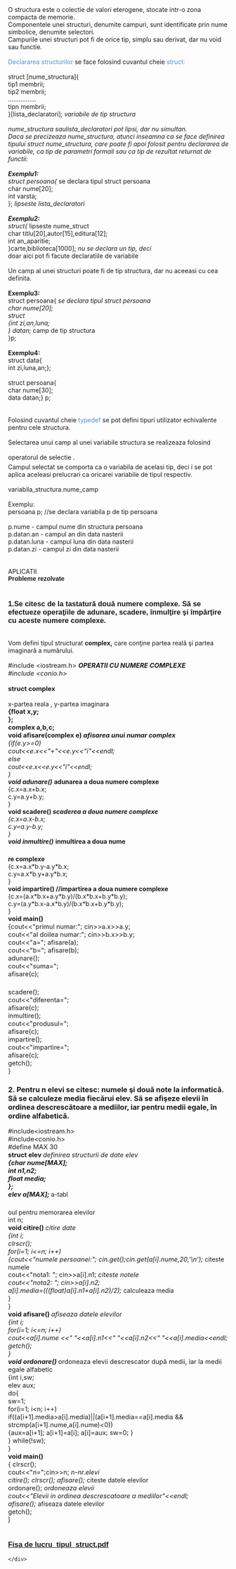<html>
  <head>
    <title>DomnulTudor - TIPUL STRUCT</title>
    <link rel="stylesheet" href="static/style.css" type="text/css" />
    <meta http-equiv="Content-Type" content="text/html;charset=utf-8" />
  </head>
  <body>
    <div class="wiki" id="content_view" style="display: block;">
O structura este o colectie de valori eterogene, stocate intr-o zona compacta de memorie.<br />
Componentele unei structuri, denumite campuri, sunt identificate prin nume simbolice, denumite selectori.<br />
Campurile unei structuri pot fi de orice tip, simplu sau derivat, dar nu void sau functie.<br />
<br />
<span style="color: #548dd4;">Declararea structurilor</span> se face folosind cuvantul cheie <span style="color: #548dd4;">struct:</span><br />
<br />
struct [nume_structura]{<br />
tip1 membrii;<br />
tip2 membrii;<br />
................<br />
tipn membrii;<br />
}[lista_declaratori]; <em>variabile de tip structura</em><br />
<br />
<em>nume_structura saulista_declaratori pot lipsi, dar nu simultan.</em><br />
<em>Daca se precizeaza nume_structura, atunci inseamna ca se face definirea tipului struct nume_structura, care poate fi apoi folosit pentru declararea de variabile, ca tip de parametri formali sau ca tip de rezultat returnat de functii:</em><br />
<br />
<em><strong>Exemplu1:</strong></em><br />
<em>struct persoana{</em> se declara tipul struct persoana<br />
char nume[20];<br />
int varsta;<br />
}; <em>lipseste lista_declaratori</em><br />
<br />
<em><strong>Exemplu2:</strong></em><br />
<em>struct{</em> lipseste nume_struct<br />
char titlu[20],autor[15],editura[12];<br />
int an_aparitie;<br />
}carte,biblioteca[1000]; <em>nu se declara un tip, deci</em><br />
doar aici pot fi facute declaratiile de variabile<br />
<br />
Un camp al unei structuri poate fi de tip structura, dar nu aceeasi cu cea definita.<br />
<br />
<strong>Exemplu3:</strong><br />
struct persoana{ <em>se declara tipul struct persoana</em><br />
<em>char nume[20];</em><br />
<em>struct</em><br />
<em>{</em><em>int zi,an,luna;</em><br />
<em>} datan;</em> camp de tip structura<br />
}p;<br />
<br />
<strong>Exemplu4:</strong><br />
struct data{<br />
int zi,luna,an;};<br />
<br />
struct persoana{<br />
char nume[30];<br />
data datan;} p;<br />
<br />
<br />
Folosind cuvantul cheie <span style="color: #548dd4;">typedef </span>se pot defini tipuri utilizator echivalente pentru cele structura.<br />
<br />
Selectarea unui camp al unei variabile structura se realizeaza folosind operatorul de selectie .<span style="color: #fff2cc; font-size: 32px;">. </span><br />
Campul selectat se comporta ca o variabila de acelasi tip, deci i se pot aplica aceleasi prelucrari ca oricarei variabile de tipul respectiv.<br />
<br />
variabila_structura.nume_camp<br />
<br />
Exemplu:<br />
persoana p; //se declara variabila p de tip persoana<br />
<br />
p.nume - campul nume din structura persoana<br />
p.datan.an - campul an din data nasterii<br />
p.datan.luna - campul luna din data nasterii<br />
p.datan.zi - campul zi din data nasterii<br />
<br />
<br />
APLICATII<br />
<strong><span style="font-family: 'Arial','sans-serif';">Probleme rezolvate</span></strong><br />
<br />
<h3 id="toc0"><a name="x--1.Se citesc de la tastatură două numere complexe. Să se efectueze operaţiile de adunare, scadere, înmulţire şi împărţire cu aceste numere complexe."></a><span style="font-family: 'Arial','sans-serif';">1.Se citesc de la tastatură două numere complexe. Să se efectueze operaţiile de adunare, scadere, înmulţire şi împărţire cu aceste numere complexe.</span></h3>
 <br />
Vom defini tipul structurat <strong>complex,</strong> care conţine partea reală şi partea imaginară a numărului.<br />
<br />
<span style="font-size: 14.6667px;">#include &lt;iostream.h&gt; <strong><em>OPERATII CU NUMERE COMPLEXE</em></strong></span><br />
<em><span style="font-size: 14.6667px;">#include &lt;conio.h&gt;</span></em><br />
<br />
<span style="display: block; text-align: justify;"><strong><span style="font-size: 14.6667px;">struct complex </span></strong></span><br />
x-partea reala , y-partea imaginara<br />
<strong><span style="font-size: 14.6667px;"> {float x,y;</span></strong><br />
<strong><span style="font-size: 14.6667px;"> };</span></strong><br />
<strong><span style="font-size: 14.6667px;">complex a,b,c;</span></strong><br />
<strong><span style="font-size: 14.6667px;">void afisare(complex e) <em>afisarea unui numar complex</em></span></strong><br />
<em><span style="font-size: 14.6667px;">{if(e.y&gt;=0)</span></em><br />
<em><span style="font-size: 14.6667px;"> cout&lt;&lt;e.x&lt;&lt;&quot;+&quot;&lt;&lt;e.y&lt;&lt;&quot;i&quot;&lt;&lt;endl;</span></em><br />
<em><span style="font-size: 14.6667px;"> else</span></em><br />
<em>cout&lt;&lt;e.x&lt;&lt;e.y&lt;&lt;&quot;i&quot;&lt;&lt;endl;</em><br />
<em>}</em><br />
<em><strong>void adunare()</strong></em> <strong>adunarea a doua numere complexe</strong><br />
{c.x=a.x+b.x;<br />
c.y=a.y+b.y;<br />
}<br />
<strong>void scadere() <em>scaderea a doua numere complexe</em></strong><br />
<em>{c.x=a.x-b.x;</em><br />
<em>c.y=a.y-b.y;</em><br />
<em>}</em><br />
<em><strong>void inmultire()</strong></em> <strong>inmultirea a doua nume</strong><br />
<h3 id="toc1"> </h3>
 <strong>re complexe</strong><br />
{c.x=a.x*b.y-a.y*b.x;<br />
c.y=a.x*b.y+a.y*b.x;<br />
}<br />
<strong>void impartire() //impartirea a doua numere complexe</strong><br />
{c.x=(a.x*b.x+a.y*b.y)/(b.x*b.x+b.y*b.y);<br />
c.y=(a.y*b.x-a.x*b.y)/(b.x*b.x+b.y*b.y);<br />
}<br />
<strong><span style="font-size: 14.6667px;"> void main()</span></strong><br />
<span style="font-size: 14.6667px;"> {cout&lt;&lt;&quot;primul numar:&quot;; cin&gt;&gt;a.x&gt;&gt;a.y;</span><br />
<span style="font-size: 14.6667px;"> cout&lt;&lt;&quot;al doilea numar:&quot;; cin&gt;&gt;b.x&gt;&gt;b.y;</span><br />
<span style="font-size: 14.6667px;"> cout&lt;&lt;&quot;a=&quot;; afisare(a);</span><br />
<span style="font-size: 14.6667px;"> cout&lt;&lt;&quot;b=&quot;; afisare(b);</span><br />
<span style="font-size: 14.6667px;"> adunare();</span><br />
<span style="font-size: 14.6667px;"> cout&lt;&lt;&quot;suma=&quot;;</span><br />
<span style="font-size: 14.6667px;"> afisare(c);</span><br />
<h3 id="toc2"> </h3>
 <span style="font-size: 14.6667px;"> scadere();</span><br />
<span style="font-size: 14.6667px;"> cout&lt;&lt;&quot;diferenta=&quot;;</span><br />
<span style="font-size: 14.6667px;"> afisare(c);</span><br />
<span style="font-size: 14.6667px;"> inmultire();</span><br />
<span style="font-size: 14.6667px;"> cout&lt;&lt;&quot;produsul=&quot;;</span><br />
<span style="font-size: 14.6667px;"> afisare(c);</span><br />
<span style="font-size: 14.6667px;"> impartire();</span><br />
<span style="font-size: 14.6667px;"> cout&lt;&lt;&quot;impartire=&quot;;</span><br />
<span style="font-size: 14.6667px;"> afisare(c); </span><br />
<span style="font-size: 14.6667px;"> getch();</span><br />
<span style="font-size: 14.6667px;"> }</span><br />
<h3 id="toc3"><a name="x--2. Pentru n elevi se citesc: numele şi două note la informatică. Să se calculeze media fiecărui elev. Să se afişeze elevii în ordinea descrescătoare a mediilor, iar pentru medii egale, în ordine alfabetică."></a>2. Pentru n elevi se citesc: numele şi două note la informatică. Să se calculeze media fiecărui elev. Să se afişeze elevii în ordinea descrescătoare a mediilor, iar pentru medii egale, în ordine alfabetică.</h3>
 <span style="font-size: 14.6667px;">#include&lt;iostream.h&gt;</span><br />
<span style="font-size: 14.6667px;">#include&lt;conio.h&gt;</span><br />
<span style="font-size: 14.6667px;">#define MAX 30</span><br />
<strong><span style="font-size: 14.6667px;">struct elev </span></strong><span style="font-size: 14.6667px;"><em>definirea structurii de date elev</em></span><br />
<em><strong><span style="font-size: 14.6667px;">{char nume[MAX];</span></strong></em><br />
<em><strong><span style="font-size: 14.6667px;"> int n1,n2;</span></strong></em><br />
<em><strong><span style="font-size: 14.6667px;"> float media;</span></strong></em><br />
<em><strong><span style="font-size: 14.6667px;">};</span></strong></em><br />
<em><strong><span style="font-size: 14.6667px;">elev a[MAX]; </span></strong></em>a-tabl<br />
<h3 id="toc4"> </h3>
 oul pentru memorarea elevilor<br />
<span style="font-size: 14.6667px;">int n;</span><br />
<strong><span style="font-size: 14.6667px;">void citire() </span></strong><span style="font-size: 14.6667px;"><em>citire date</em></span><br />
<em><span style="font-size: 14.6667px;">{int i;</span></em><br />
<em><span style="font-size: 14.6667px;"> clrscr();</span></em><br />
<em><span style="font-size: 14.6667px;"> for(i=1; i&lt;=n; i++)</span></em><br />
<em><span style="font-size: 14.6667px;"> {cout&lt;&lt;&quot;numele persoanei:&quot;; cin.get();cin.get(a[i].nume,20,'\n'); </span></em>citeste numele<br />
<span style="font-size: 14.6667px;"> cout&lt;&lt;&quot;nota1: &quot;; cin&gt;&gt;a[i].n1; <em>citeste notele</em></span><br />
<em><span style="font-size: 14.6667px;"> cout&lt;&lt;&quot;nota2: &quot;; cin&gt;&gt;a[i].n2;</span></em><br />
<em><span style="font-size: 14.6667px;"> a[i].media=(((float)a[i].n1+a[i].n2)/2); </span></em>calculeaza media<br />
<span style="font-size: 14.6667px;"> }</span><br />
<span style="font-size: 14.6667px;">}</span><br />
<strong><span style="font-size: 14.6667px;">void afisare() </span></strong><span style="font-size: 14.6667px;"><em>afiseaza datele elevilor</em></span><br />
<em><span style="font-size: 14.6667px;">{int i;</span></em><br />
<em><span style="font-size: 14.6667px;"> for(i=1; i&lt;=n; i++)</span></em><br />
<em><span style="font-size: 14.6667px;"> cout&lt;&lt;a[i].nume &lt;&lt;&quot; &quot;&lt;&lt;a[i].n1&lt;&lt;&quot; &quot;&lt;&lt;a[i].n2&lt;&lt;&quot; &quot;&lt;&lt;a[i].media&lt;&lt;endl;</span></em><br />
<em><span style="font-size: 14.6667px;"> getch();</span></em><br />
<em><span style="font-size: 14.6667px;">}</span></em><br />
<em><strong><span style="font-size: 14.6667px;">void ordonare() </span></strong></em><span style="font-size: 14.6667px;">ordoneaza elevii descrescator după medii, iar la medii egale alfabetic</span><br />
<span style="font-size: 14.6667px;">{int i,sw;</span><br />
<span style="font-size: 14.6667px;"> elev aux;</span><br />
<span style="font-size: 14.6667px;"> do{</span><br />
<span style="font-size: 14.6667px;"> sw=1;</span><br />
<span style="font-size: 14.6667px;"> for(i=1; i&lt;n; i++)</span><br />
<span style="font-size: 14.6667px;"> if((a[i+1].media&gt;a[i].media)||(a[i+1].media==a[i].media &amp;&amp; strcmp(a[i+1].nume,a[i].nume)&lt;0))</span><br />
<span style="font-size: 14.6667px;"> {aux=a[i+1]; a[i+1]=a[i]; a[i]=aux; sw=0; }</span><br />
<span style="font-size: 14.6667px;"> } while(!sw);</span><br />
<span style="font-size: 14.6667px;">}</span><br />
<strong><span style="font-size: 14.6667px;">void main()</span></strong><br />
<span style="font-size: 14.6667px;">{ clrscr(); </span><br />
<span style="font-size: 14.6667px;"> cout&lt;&lt;&quot;n=&quot;;cin&gt;&gt;n; <em>n-nr.elevi</em></span><br />
<em><span style="font-size: 14.6667px;"> citire(); clrscr(); afisare(); </span></em>citeste datele elevilor<br />
<span style="font-size: 14.6667px;"> ordonare(); <em>ordoneaza elevii</em></span><br />
<em><span style="font-size: 14.6667px;"> cout&lt;&lt;&quot;Elevii in ordinea descrescatoare a mediilor&quot;&lt;&lt;endl;</span></em><br />
<em><span style="font-size: 14.6667px;"> afisare(); </span></em>afiseaza datele elevilor<br />
<span style="font-size: 14.6667px;"> getch();</span><br />
<span style="font-family: 'Arial','sans-serif';">}</span><br />
<br />
<h3 id="toc5"><a name="x--file:Fisa de lucru_tipul_struct.pdf"></a><span style="font-family: 'Arial','sans-serif';"><a href="files/Fisa%20de%20lucru_tipul_struct.pdf">Fisa de lucru_tipul_struct.pdf</a></span></h3>

    </div>
  </body>
</html>